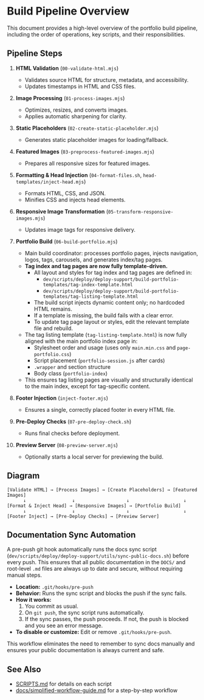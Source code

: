 # Build Pipeline Overview

This document provides a high-level overview of the portfolio build pipeline, including the order of operations, key scripts, and their responsibilities.

## Pipeline Steps

1. **HTML Validation** (`00-validate-html.mjs`)
   - Validates source HTML for structure, metadata, and accessibility.
   - Updates timestamps in HTML and CSS files.

2. **Image Processing** (`01-process-images.mjs`)
   - Optimizes, resizes, and converts images.
   - Applies automatic sharpening for clarity.

3. **Static Placeholders** (`02-create-static-placeholder.mjs`)
   - Generates static placeholder images for loading/fallback.

4. **Featured Images** (`03-preprocess-featured-images.mjs`)
   - Prepares all responsive sizes for featured images.

5. **Formatting & Head Injection** (`04-format-files.sh`, `head-templates/inject-head.mjs`)
   - Formats HTML, CSS, and JSON.
   - Minifies CSS and injects head elements.

6. **Responsive Image Transformation** (`05-transform-responsive-images.mjs`)
   - Updates image tags for responsive delivery.

7. **Portfolio Build** (`06-build-portfolio.mjs`)
   - Main build coordinator: processes portfolio pages, injects navigation, logos, tags, carousels, and generates index/tag pages.
   - **Tag index and tag pages are now fully template-driven.**
     - All layout and styles for tag index and tag pages are defined in:
       - `dev/scripts/deploy/deploy-support/build-portfolio-templates/tag-index-template.html`
       - `dev/scripts/deploy/deploy-support/build-portfolio-templates/tag-listing-template.html`
     - The build script injects dynamic content only; no hardcoded HTML remains.
     - If a template is missing, the build fails with a clear error.
     - To update tag page layout or styles, edit the relevant template file and rebuild.
   - The tag listing template (`tag-listing-template.html`) is now fully aligned with the main portfolio index page in:
     - Stylesheet order and usage (uses only `main.min.css` and `page-portfolio.css`)
     - Script placement (`portfolio-session.js` after cards)
     - `.wrapper` and section structure
     - Body class (`portfolio-index`)
   - This ensures tag listing pages are visually and structurally identical to the main index, except for tag-specific content.

8. **Footer Injection** (`inject-footer.mjs`)
   - Ensures a single, correctly placed footer in every HTML file.

9. **Pre-Deploy Checks** (`07-pre-deploy-check.sh`)
   - Runs final checks before deployment.

10. **Preview Server** (`08-preview-server.mjs`)
    - Optionally starts a local server for previewing the build.

## Diagram

```
[Validate HTML] → [Process Images] → [Create Placeholders] → [Featured Images]
      ↓                 ↓                   ↓                    ↓
[Format & Inject Head] → [Responsive Images] → [Portfolio Build]
      ↓                 ↓                   ↓                    ↓
[Footer Inject] → [Pre-Deploy Checks] → [Preview Server]
```

## Documentation Sync Automation

A pre-push git hook automatically runs the docs sync script (`dev/scripts/deploy/deploy-support/utils/sync-public-docs.sh`) before every push. This ensures that all public documentation in the `DOCS/` and root-level `.md` files are always up to date and secure, without requiring manual steps.

- **Location:** `.git/hooks/pre-push`
- **Behavior:** Runs the sync script and blocks the push if the sync fails.
- **How it works:**
  1. You commit as usual.
  2. On `git push`, the sync script runs automatically.
  3. If the sync passes, the push proceeds. If not, the push is blocked and you see an error message.
- **To disable or customize:** Edit or remove `.git/hooks/pre-push`.

This workflow eliminates the need to remember to sync docs manually and ensures your public documentation is always current and safe.

## See Also
- [SCRIPTS.md](SCRIPTS.md) for details on each script
- [docs/simplified-workflow-guide.md](docs/simplified-workflow-guide.md) for a step-by-step workflow
